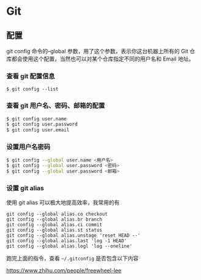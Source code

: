 # Git

## 配置

git config 命令的–global 参数，用了这个参数，表示你这台机器上所有的 Git 仓库都会使用这个配置，当然也可以对某个仓库指定不同的用户名和 Email 地址。

### 查看 git 配置信息

`$ git config --list`

### 查看 git 用户名、密码、邮箱的配置

```sh
$ git config user.name
$ git config user.password
$ git config user.email
```

### 设置用户名密码

```sh
$ git config --global user.name <用户名>
$ git config --global user.password <密码>
$ git config --global user.password <邮箱>
```

### 设置 git alias

使用 git alias 可以极大地提高效率，我常用的有

```text
git config --global alias.co checkout
git config --global alias.br branch
git config --global alias.ci commit
git config --global alias.st status
git config --global alias.unstage 'reset HEAD --'
git config --global alias.last 'log -1 HEAD'
git config --global alias.logl 'log --oneline'
```

跑完上面的指令，查看 `~/.gitconfig` 是否包含以下内容

https://www.zhihu.com/people/freewheel-lee
